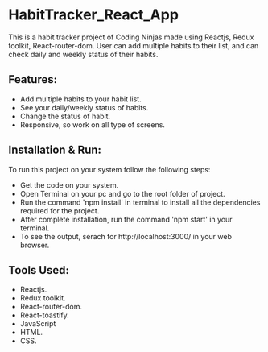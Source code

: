 # HabitTracker_React_App

This is a habit tracker project of Coding Ninjas made using Reactjs, Redux toolkit, React-router-dom. User can add multiple habits to their list, and can check daily and weekly status of their habits.

## Features:

- Add multiple habits to your habit list.
- See your daily/weekly status of habits.
- Change the status of habit.
- Responsive, so work on all type of screens.

## Installation & Run:

To run this project on your system follow the following steps:

- Get the code on your system.
- Open Terminal on your pc and go to the root folder of project.
- Run the command 'npm install' in terminal to install all the dependencies required for the project.
- After complete installation, run the command 'npm start' in your terminal.
- To see the output, serach for http://localhost:3000/ in your web browser.

## Tools Used:

- Reactjs.
- Redux toolkit.
- React-router-dom.
- React-toastify.
- JavaScript
- HTML.
- CSS.
